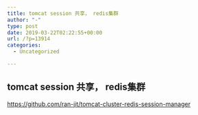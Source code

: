 ```yaml
---
title: tomcat session 共享， redis集群
author: "-"
type: post
date: 2019-03-22T02:22:55+00:00
url: /?p=13914
categories:
  - Uncategorized

---
```

## tomcat session 共享， redis集群
https://github.com/ran-jit/tomcat-cluster-redis-session-manager